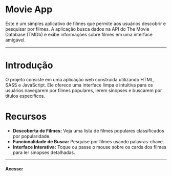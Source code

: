 # Movie App
<p> Este é um simples aplicativo de filmes que permite aos usuários descobrir e pesquisar por filmes. A aplicação busca dados na API do The Movie Database (TMDb) e exibe informações sobre filmes em uma interface amigável. </p>

<hr>

# Introdução
<p>O projeto consiste em uma aplicação web construída utilizando HTML, SASS e JavaScript. Ele oferece uma interface limpa e intuitiva para os usuários navegarem por filmes populares, lerem sinopses e buscarem por títulos específicos.</p>

# Recursos
<ul>
    <li><b>Descoberta de Filmes:</b> Veja uma lista de filmes populares classificados por popularidade.
    <li><b>Funcionalidade de Busca:</b> Pesquise por filmes usando palavras-chave.
    <li> <b>Interface Interativa:</b> Toque ou passe o mouse sobre os cards dos filmes para ler sinopses detalhadas.
</ul> 

<hr>

#### Acesso:
